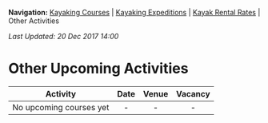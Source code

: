 **Navigation:** [Kayaking Courses](index) &#124; [Kayaking Expeditions](expedition) &#124; [Kayak Rental Rates](rental) &#124; Other Activities

_Last Updated: 20 Dec 2017 14:00_
# Other Upcoming Activities

Activity | Date | Venue | Vacancy
:---:|:---:|:---:|:---:
No upcoming courses yet|-|-|-

